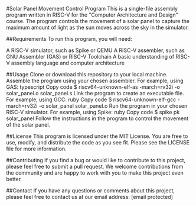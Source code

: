 #Solar Panel Movement Control Program
This is a single-file assembly program written in RISC-V for the "Computer Architecture and Design" course. The program controls the movement of a solar panel to capture the maximum amount of light as the sun moves across the sky in the simulator.

##Requirements
To run this program, you will need:

A RISC-V simulator, such as Spike or QEMU
A RISC-V assembler, such as GNU Assembler (GAS) or RISC-V Toolchain
A basic understanding of RISC-V assembly language and computer architecture

##Usage
Clone or download this repository to your local machine.
Assemble the program using your chosen assembler. For example, using GAS:
typescript
Copy code
$ riscv64-unknown-elf-as -march=rv32i -o solar_panel.o solar_panel.s
Link the program to create an executable file. For example, using GCC:
ruby
Copy code
$ riscv64-unknown-elf-gcc -march=rv32i -o solar_panel solar_panel.o
Run the program in your chosen RISC-V simulator. For example, using Spike:
ruby
Copy code
$ spike pk solar_panel
Follow the instructions in the program to control the movement of the solar panel.

##License
This program is licensed under the MIT License. You are free to use, modify, and distribute the code as you see fit. Please see the LICENSE file for more information.

##Contributing
If you find a bug or would like to contribute to this project, please feel free to submit a pull request. We welcome contributions from the community and are happy to work with you to make this project even better.

##Contact
If you have any questions or comments about this project, please feel free to contact us at our email address: [email protected]
